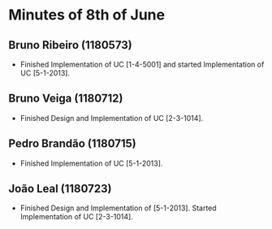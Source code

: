 Minutes of 8th of June
============

Bruno Ribeiro (1180573)
----------
- Finished Implementation of UC [1-4-5001] and started Implementation of UC [5-1-2013].

Bruno Veiga (1180712)
----------
- Finished Design and Implementation of UC [2-3-1014].

Pedro Brandão (1180715)
----------
- Finished Implementation of UC [5-1-2013].

João Leal (1180723)
----------
- Finished Design and Implementation of [5-1-2013]. Started Implementation of UC [2-3-1014].
